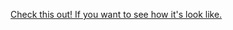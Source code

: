 <a href='https://frankyshtein.github.io/cards/'>Check this out! If you want to see how it's look like.</a>